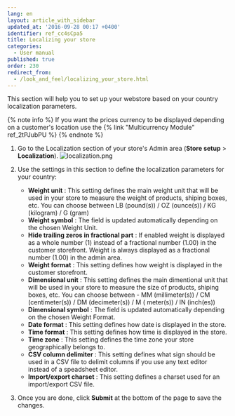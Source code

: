```yaml
---
lang: en
layout: article_with_sidebar
updated_at: '2016-09-28 00:17 +0400'
identifier: ref_cc4sCpa5
title: Localizing your store
categories:
  - User manual
published: true
order: 230
redirect_from:
  - /look_and_feel/localizing_your_store.html
---
```


This section will help you to set up your webstore based on your country localization parameters.

{% note info %}
If you want the prices currency to be displayed depending on a customer's location use the {% link "Multicurrency Module" ref_2tPJubPU %}
{% endnote %}

1.  Go to the Localization section of your store's Admin area (**Store setup** > **Localization**).
    ![localization.png]({{site.baseurl}}/attachments/ref_cc4sCpa5/localization.png)

2.  Use the settings in this section to define the localization parameters for your country:
    *   **Weight unit** : This setting defines the main weight unit that will be used in your store to measure the weight of products, shiping boxes, etc. You can choose between LB (pound(s)) / OZ (ounce(s)) / KG (kilogram) / G (gram)
    *   **Weight symbol** : The field is updated automatically depending on the chosen Weight Unit.
    *   **Hide trailing zeros in fractional part** : If enabled weight is displayed as a whole number (1) instead of a fractional number (1.00) in the customer storefront. Weight is always displayed as a fractional number (1.00) in the admin area.
    *   **Weight format** : This setting defines how weight is displayed in the customer storefront. 
    *   **Dimensional unit** : This setting defines the main dimentional unit that will be used in your store to measure the size of products, shiping boxes, etc. You can choose between - MM (millimeter(s)) / CM (centimeter(s)) / DM (decimeter(s)) / M ( meter(s)) / IN (inch(es))
    *   **Dimensional symbol** : The field is updated automatically depending on the chosen Weight Format.
    *   **Date format** : This setting defines how date is displayed in the store. 
    *   **Time format** : This setting defines how time is displayed in the store.
    *   **Time zone** : This setting defines the time zone your store geographically belongs to. 
    *   **CSV column delimiter** : This setting defines what sign should be used in a CSV file to delimit columns if you use any text editor instead of a speadsheet editor.
    *   **Import/export charset** : This setting defines a charset used for an import/export CSV file.
3.  Once you are done, click **Submit** at the bottom of the page to save the changes.
